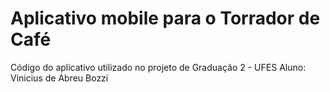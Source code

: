 # Aplicativo mobile para o Torrador de Café

Código do aplicativo utilizado no projeto de Graduação 2 - UFES
Aluno: Vinicius de Abreu Bozzi
